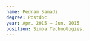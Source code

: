 ```yaml
---
name: Pedram Samadi
degree: Postdoc
year: Apr. 2015 — Jun. 2015
position: Simba Technologies.
---
```

